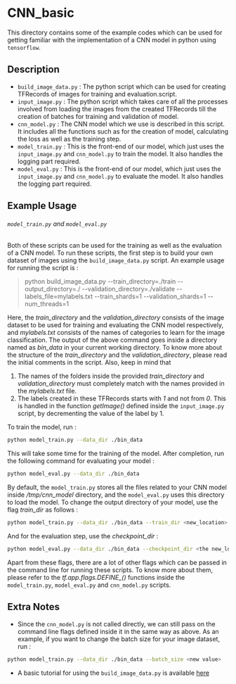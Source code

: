 # CNN_basic
This directory contains some of the example codes which can be used for getting familiar with the implementation of a CNN model in python using `tensorflow`.

## Description
<!-- * `img_classifier.py` : This python script uses a higher level tensorflow library for implementing a very basic CNN model -->
* `build_image_data.py` : The python script which can be used for creating TFRecords of images for training and evaluation.script.
* `input_image.py` : The python script which takes care of all the processes involved from loading the images from the
	created TFRecords till the creation of batches for training and validation of model.
* `cnn_model.py` : The CNN model which we use is described in this script. It includes all the functions such as for the creation of model, calculating the loss as well as the training step.
* `model_train.py` : This is the front-end of our model, which just uses the `input_image.py` and `cnn_model.py` to train the model. It also handles the logging part required.
* `model_eval.py` : This is the front-end of our model, which just uses the `input_image.py` and `cnn_model.py` to evaluate the model. It also handles the logging part required.

## Example Usage
<!-- ###### `img_classifier.py`
[ ] todo -->

###### `model_train.py` and `model_eval.py`
Both of these scripts can be used for the training as well as the evaluation of a CNN model. To run these scripts, the first step is to build your own dataset of images using the `build_image_data.py` script. An example usage for running the script is :
> python build_image_data.py --train_directory=./train --output_directory=./ --validation_directory=./validate --labels_file=mylabels.txt --train_shards=1 --validation_shards=1 --num_threads=1

Here, the *train\_directory* and the *validation\_directory* consists of the image dataset to be used for training and evaluating the CNN model respectively, and _mylabels.txt_ consists of the names of categories to learn for the image classification. The output of the above command goes inside a directory named as *bin\_data* in your current working directory. To know more about the structure of the *train\_directory* and the *validation\_directory*, please read the initial comments in the script. Also, keep in mind that
1.	The names of the folders inside the provided *train\_directory* and *validation\_directory* must completely match with the names provided in the _mylabels.txt_ file.
2.	The labels created in these TFRecords starts with *1* and not from *0*. This is handled in the function _getImage()_ defined inside the `input_image.py` script, by decrementing the value of the label by 1.

To train the model, run :
```sh
python model_train.py --data_dir ./bin_data
```
This will take some time for the training of the model. After completion, run the following command for evaluating your model :
```sh
python model_eval.py --data_dir ./bin_data
```
By default, the `model_train.py` stores all the files related to your CNN model inside */tmp/cnn\_model* directory, and the `model_eval.py` uses this directory to load the model. To change the output directory of your model, use the flag *train\_dir* as follows :
```sh
python model_train.py --data_dir ./bin_data --train_dir <new_location>
```
And for the evaluation step, use the *checkpoint\_dir* :
```sh
python model_eval.py --data_dir ./bin_data --checkpoint_dir <the new_location>
```
Apart from these flags, there are a lot of other flags which can be passed in the command line for running these scripts. To know more about them, please refer to the
*tf.app.flags.DEFINE\_<data type>()* functions inside the `model_train.py`, `model_eval.py` and `cnn_model.py` scripts.

## Extra Notes
* Since the `cnn_model.py` is not called directly, we can still pass on the command line flags defined inside it in the same way as above. As an example, if you want to change the batch size for your image dataset, run :
```sh
python model_train.py --data_dir ./bin_data --batch_size <new value>
```
* A basic tutorial for using the `build_image_data.py` is available [here](https://agray3.github.io/2016/11/29/Demystifying-Data-Input-to-TensorFlow-for-Deep-Learning.html)
